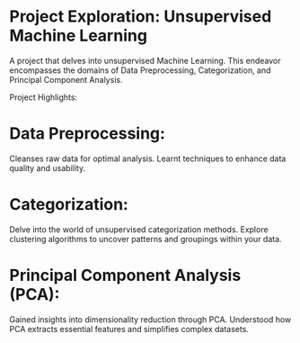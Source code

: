 # Project Exploration: Unsupervised Machine Learning
A project that delves into unsupervised Machine Learning. This endeavor encompasses the domains of Data Preprocessing, Categorization, and Principal Component Analysis.

Project Highlights:

# Data Preprocessing:

Cleanses raw data for optimal analysis.
Learnt techniques to enhance data quality and usability.

# Categorization:

Delve into the world of unsupervised categorization methods.
Explore clustering algorithms to uncover patterns and groupings within your data.

# Principal Component Analysis (PCA):

Gained insights into dimensionality reduction through PCA.
Understood how PCA extracts essential features and simplifies complex datasets.
